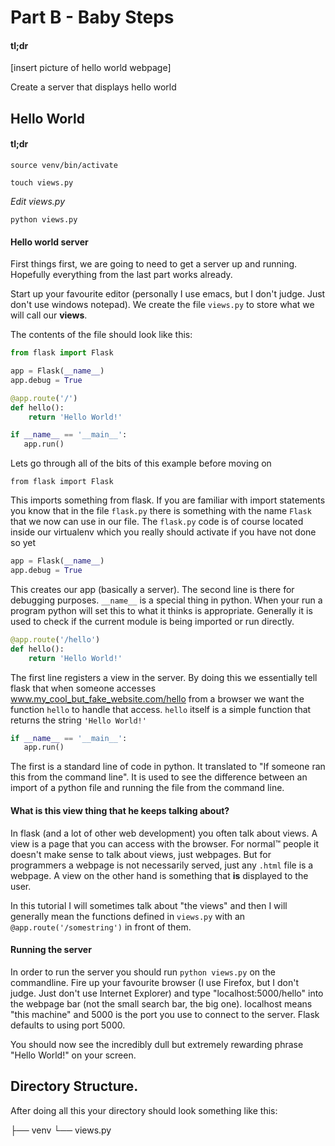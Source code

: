 # Part B - Baby Steps

#### tl;dr

[insert picture of hello world webpage]

Create a server that displays hello world

## Hello World

#### tl;dr

`source venv/bin/activate`

`touch views.py`

*Edit views.py*

`python views.py`

#### Hello world server

First things first, we are going to need to get a server up and
running. Hopefully everything from the last part works already.

Start up your favourite editor (personally I use emacs, but I don't
judge. Just don't use windows notepad). We create the file `views.py`
to store what we will call our **views**.

The contents of the file should look like this:

```python
from flask import Flask

app = Flask(__name__)
app.debug = True

@app.route('/')
def hello():
    return 'Hello World!'

if __name__ == '__main__':
   app.run()
```

Lets go through all of the bits of this example before moving on

`from flask import Flask`

This imports something from flask. If you are familiar with import
statements you know that in the file `flask.py` there is something
with the name `Flask` that we now can use in our file. The `flask.py`
code is of course located inside our virtualenv which you really
should activate if you have not done so yet

```python
app = Flask(__name__)
app.debug = True
```

This creates our app (basically a server). The second line is there
for debugging purposes. `__name__` is a special thing in python. When
your run a program python will set this to what it thinks is
appropriate. Generally it is used to check if the current module is
being imported or run directly.

```python
@app.route('/hello')
def hello():
    return 'Hello World!'
```

The first line registers a view in the server. By doing this we
essentially tell flask that when someone accesses
www.my_cool_but_fake_website.com/hello from a browser we want the
function `hello` to handle that access. `hello` itself is a simple
function that returns the string `'Hello World!'`


```python
if __name__ == '__main__':
   app.run()
```

The first is a standard line of code in python. It translated to "If
someone ran this from the command line". It is used to see the
difference between an import of a python file and running the file
from the command line.

#### What is this view thing that he keeps talking about?

In flask (and a lot of other web development) you often talk about
views. A view is a page that you can access with the browser. For
normal™ people it doesn't make sense to talk about views, just
webpages. But for programmers a webpage is not necessarily served,
just any `.html` file is a webpage. A view on the other hand is
something that **is** displayed to the user. 

In this tutorial I will sometimes talk about "the views" and then I
will generally mean the functions defined in `views.py` with an
`@app.route('/somestring')` in front of them.

#### Running the server

In order to run the server you should run `python views.py` on the
commandline. Fire up your favourite browser (I use Firefox, but I
don't judge. Just don't use Internet Explorer) and type
"localhost:5000/hello" into the webpage bar (not the small search bar, the
big one). localhost means "this machine" and 5000 is the port you use
to connect to the server. Flask defaults to using port 5000.

You should now see the incredibly dull but extremely rewarding phrase
"Hello World!" on your screen. 

## Directory Structure.

After doing all this your directory should look something like this:

├── venv
└── views.py
